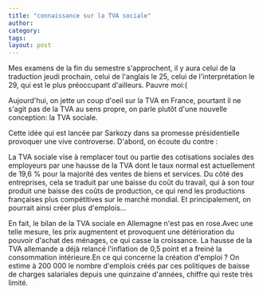 ```yaml
---
title: "connaissance sur la TVA sociale"
author:
category: 
tags: 
layout: post
---
```

Mes examens de la fin du semestre s'approchent, il y aura celui de la traduction jeudi prochain, celui de l'anglais le 25, celui de l'interprétation le 29, qui est le plus préoccupant d'ailleurs. Pauvre moi:(

Aujourd'hui, on jette un coup d'oeil sur la TVA en France, pourtant il ne s'agit pas de la TVA au sens propre, on parle plutôt d'une nouvelle conception: la TVA sociale. 

Cette idée qui est lancée par Sarkozy dans sa promesse présidentielle provoquer une vive controverse. D'abord, on écoute du contre : 

La TVA sociale vise à remplacer tout ou partie des cotisations sociales des employeurs par une hausse de la TVA dont le taux normal est actuellement de 19,6 % pour la majorité des ventes de biens et services. Du côté des entreprises, cela se traduit par une baisse du coût du travail, qui à son tour produit une baisse des coûts de production, ce qui rend les productions françaises plus compétitives sur le marché mondial. Et principalement, on pourrait ainsi créer plus d'emplois… 

En fait, le bilan de la TVA sociale en Allemagne n'est pas en rose.Avec une telle mesure, les prix augmentent et provoquent une détérioration du pouvoir d'achat des ménages, ce qui casse la croissance. La hausse de la TVA allemande a déjà relancé l'inflation de 0,5 point et a freiné la consommation intérieure.En ce qui concerne la création d'emploi ? On estime à 200 000 le nombre d'emplois créés par ces politiques de baisse de charges salariales depuis une quinzaine d'années, chiffre qui reste très limité.

